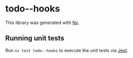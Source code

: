 # todo--hooks

This library was generated with [Nx](https://nx.dev).

## Running unit tests

Run `nx test todo--hooks` to execute the unit tests via [Jest](https://jestjs.io).
